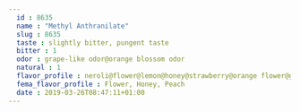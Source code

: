 ```yaml
---
  id : 8635
  name : "Methyl Anthranilate"
  slug : 8635
  taste : slightly bitter, pungent taste
  bitter : 1
  odor : grape-like odor@orange blossom odor
  natural : 1
  flavor_profile : neroli@flower@lemon@honey@strawberry@orange flower@grapefruit@medicinal@grape@bitter@fruity@lime
  fema_flavor_profile : Flower, Honey, Peach
  date : 2019-03-26T08:47:11+01:00
---
```



